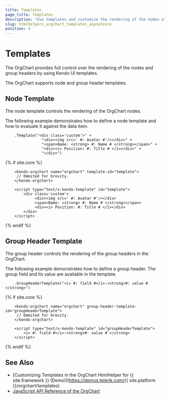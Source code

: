```yaml
---
title: Templates
page_title: Templates
description: "Use templates and customize the rendering of the nodes of the Telerik UI OrgChart component for {{ site.framework }}."
slug: htmlhelpers_orgchart_templates_aspnetcore
position: 4
---
```


# Templates

The OrgChart provides full control over the rendering of the nodes and group headers by using Kendo UI templates.

The OrgChart supports node and group header templates.

## Node Template

The node template controls the rendering of the OrgChart nodes.

The following example demonstrates how to define a node template and how to evaluate it against the data item.

```HtmlHelper
    .Template("<div class='custom'>" +
                "<div><img src=' #: Avatar #'/></div>" +
                "<span>Name: <strong> #: Name # </strong></span>" +
                "<div><i> Position: #: Title # </i></div>" +
                "</div>")
```
{% if site.core %}
```TagHelper
    <kendo-orgchart name="orgchart" template-id="template">
     // Ommited for brevity.
    </kendo-orgchart>

    <script type="text/x-kendo-template" id="template">
        <div class='custom'>
             <div><img src=' #: Avatar #'/></div>
             <span>Name: <strong> #: Name # </strong></span>
             <div><i> Position: #: Title # </i></div>
        </div>
    </script>
```
{% endif %}

## Group Header Template

The group header controls the rendering of the group headers in the OrgChart.

The following example demonstrates how to define a group header. The group field and its value are available in the template.

```HtmlHelper
    .GroupHeaderTemplate("<i> #: field #</i>:<strong>#: value # </strong>")
```
{% if site.core %}
```TagHelper
    <kendo-orgchart name="orgchart" group-header-template-id="groupHeaderTemplate">
     // Ommited for brevity.
    </kendo-orgchart>

    <script type="text/x-kendo-template" id="groupHeaderTemplate">
        <i> #: field #</i>:<strong>#: value # </strong>
    </script>
```
{% endif %}

## See Also

* [Customizing Templates in the OrgChart HtmlHelper for {{ site.framework }} (Demo)](https://demos.telerik.com/{{ site.platform }}/orgchart/templates)
* [JavaScript API Reference of the OrgChart](https://docs.telerik.com/kendo-ui/api/javascript/ui/orgchart)
